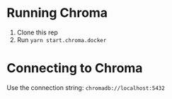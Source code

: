 # Running Chroma

1. Clone this rep
2. Run `yarn start.chroma.docker`


# Connecting to Chroma

Use the connection string: `chromadb://localhost:5432`
